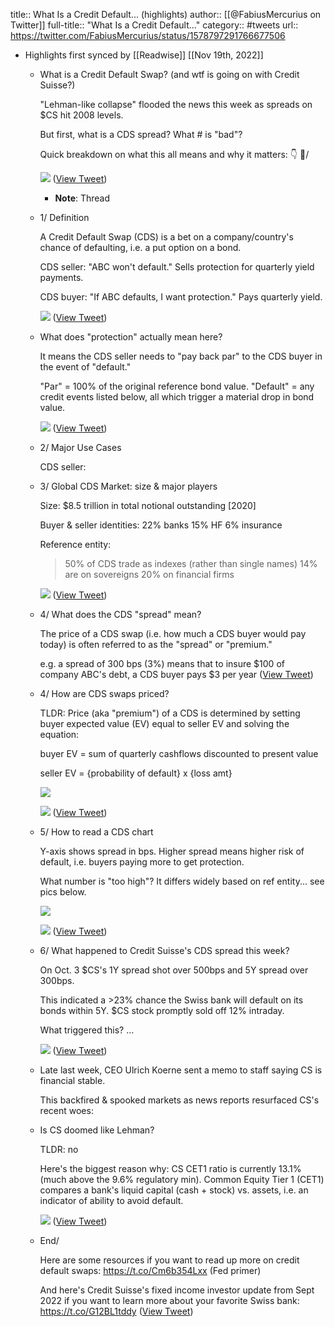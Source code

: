 title:: What Is a Credit Default... (highlights)
author:: [[@FabiusMercurius on Twitter]]
full-title:: "What Is a Credit Default..."
category:: #tweets
url:: https://twitter.com/FabiusMercurius/status/1578797291766677506

- Highlights first synced by [[Readwise]] [[Nov 19th, 2022]]
	- What is a Credit Default Swap?
	  (and wtf is going on with Credit Suisse?)
	  
	  "Lehman-like collapse" flooded the news this week as spreads on $CS hit 2008 levels.
	  
	  But first, what is a CDS spread? What # is "bad"?
	  
	  Quick breakdown on what this all means and why it matters:
	  👇
	  🧵/ 
	  
	  ![](https://pbs.twimg.com/media/FejkcUEUYAAhBQz.png) ([View Tweet](https://twitter.com/FabiusMercurius/status/1578797291766677506))
		- **Note**: Thread
	- 1/ Definition
	  
	  A Credit Default Swap (CDS) is a bet on a company/country's chance of defaulting,
	  i.e. a put option on a bond.
	  
	  CDS seller: "ABC won't default."
	  Sells protection for quarterly yield payments.
	  
	  CDS buyer: "If ABC defaults, I want protection."
	  Pays quarterly yield. 
	  
	  ![](https://pbs.twimg.com/media/FejtfTxVIAAqx1J.jpg) ([View Tweet](https://twitter.com/FabiusMercurius/status/1578797296753422336))
	- What does "protection" actually mean here?
	  
	  It means the CDS seller needs to "pay back par" to the CDS buyer in the event of "default."
	  
	  "Par" = 100% of the original reference bond value.
	  "Default" = any credit events listed below, all which trigger a material drop in bond value. 
	  
	  ![](https://pbs.twimg.com/media/FejvAfXUAAAMhv8.png) ([View Tweet](https://twitter.com/FabiusMercurius/status/1578797300679200768))
	- 2/ Major Use Cases
	  
	  CDS seller:
	- 3/ Global CDS Market: size & major players
	  
	  Size: $8.5 trillion in total notional outstanding [2020]
	  
	  Buyer & seller identities:
	  22% banks
	  15% HF
	  6% insurance
	  
	  Reference entity:
	  >50% of CDS trade as indexes (rather than single names)
	  14% are on sovereigns
	  20% on financial firms 
	  
	  ![](https://pbs.twimg.com/media/Fej0f0wUoAAgOUE.jpg) ([View Tweet](https://twitter.com/FabiusMercurius/status/1578797306023116800))
	- 4/ What does the CDS "spread" mean?
	  
	  The price of a CDS swap (i.e. how much a CDS buyer would pay today) is often referred to as the "spread" or "premium."
	  
	  e.g. a spread of 300 bps (3%) means that to insure $100 of company ABC's debt, a CDS buyer pays $3 per year ([View Tweet](https://twitter.com/FabiusMercurius/status/1578797307910578176))
	- 4/ How are CDS swaps priced?
	  
	  TLDR: Price (aka "premium") of a CDS is determined by setting buyer expected value (EV) equal to seller EV and solving the equation:
	  
	  buyer EV = sum of quarterly cashflows discounted to present value
	  
	  seller EV = {probability of default} x {loss amt} 
	  
	  ![](https://pbs.twimg.com/media/Fej61miUAAA4r0w.jpg) 
	  
	  ![](https://pbs.twimg.com/media/Fej82v5UAAAth5y.jpg) ([View Tweet](https://twitter.com/FabiusMercurius/status/1578797311055958016))
	- 5/ How to read a CDS chart
	  
	  Y-axis shows spread in bps.
	  Higher spread means higher risk of default, i.e. buyers paying more to get protection.
	  
	  What number is "too high"?
	  It differs widely based on ref entity... see pics below. 
	  
	  ![](https://pbs.twimg.com/media/Fej9Sn0VQAAfTTW.jpg) 
	  
	  ![](https://pbs.twimg.com/media/Fej-bg9UUAAmJ0E.png) ([View Tweet](https://twitter.com/FabiusMercurius/status/1578797314579509248))
	- 6/ What happened to Credit Suisse's CDS spread this week?
	  
	  On Oct. 3  $CS's 1Y spread shot over 500bps and 5Y spread over 300bps.
	  
	  This indicated a >23% chance the Swiss bank will default on its bonds within 5Y.
	  $CS stock promptly sold off 12% intraday.
	  
	  What triggered this? ... 
	  
	  ![](https://pbs.twimg.com/media/Fej_Fz-UoAED8z2.jpg) ([View Tweet](https://twitter.com/FabiusMercurius/status/1578797318337597441))
	- Late last week, CEO Ulrich Koerne sent a memo to staff saying CS is financial stable.
	  
	  This backfired & spooked markets as news reports resurfaced CS's recent woes:
	- Is CS doomed like Lehman?
	  
	  TLDR: no
	  
	  Here's the biggest reason why:
	  CS CET1 ratio is currently 13.1% (much above the 9.6% regulatory min).
	  Common Equity Tier 1 (CET1) compares a bank's liquid capital (cash + stock) vs. assets, i.e. an indicator of ability to avoid default. 
	  
	  ![](https://pbs.twimg.com/media/FekCukiUcAIM5Sh.jpg) ([View Tweet](https://twitter.com/FabiusMercurius/status/1578797323303280640))
	- End/
	  
	  Here are some resources if you want to read up more on credit default swaps:
	  https://t.co/Cm6b354Lxx (Fed primer)
	  
	  And here's Credit Suisse's fixed income investor update from Sept 2022 if you want to learn more about your favorite Swiss bank:
	  https://t.co/G12BL1tddy ([View Tweet](https://twitter.com/FabiusMercurius/status/1578798160390287363))